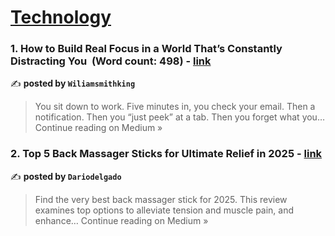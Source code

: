 
<h1><a href=https://medium.com/tag/technology/recommended target="_blank" rel="noopener noreferrer">Technology</a></h1>
<h3>1. How to Build Real Focus in a World That’s Constantly Distracting You
 (Word count: 498) - <a href="https://medium.com/@wiliamsmithking/how-to-build-real-focus-in-a-world-thats-constantly-distracting-you-word-count-498-978fcc8045e9?source=rss------technology-5" target="_blank" rel="noopener noreferrer">link</a></h3>

✍️ **posted by `Wiliamsmithking`**

<blockquote>You sit down to work. Five minutes in, you check your email. Then a notification. Then you “just peek” at a tab. Then you forget what you…
Continue reading on Medium »</blockquote>

<h3>2. Top 5 Back Massager Sticks for Ultimate Relief in 2025 - <a href="https://medium.com/@dariodelgado_45813/top-5-back-massager-sticks-for-ultimate-relief-in-2025-508d3da30eb9?source=rss------technology-5" target="_blank" rel="noopener noreferrer">link</a></h3>

✍️ **posted by `Dariodelgado`**

<blockquote>Find the very best back massager stick for 2025. This review examines top options to alleviate tension and muscle pain, and enhance…
Continue reading on Medium »</blockquote>

